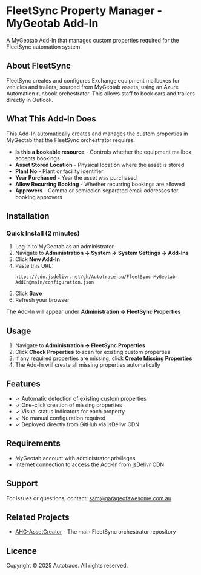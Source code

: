 # FleetSync Property Manager - MyGeotab Add-In

A MyGeotab Add-In that manages custom properties required for the FleetSync automation system.

## About FleetSync

FleetSync creates and configures Exchange equipment mailboxes for vehicles and trailers, sourced from MyGeotab assets, using an Azure Automation runbook orchestrator. This allows staff to book cars and trailers directly in Outlook.

## What This Add-In Does

This Add-In automatically creates and manages the custom properties in MyGeotab that the FleetSync orchestrator requires:

- **Is this a bookable resource** - Controls whether the equipment mailbox accepts bookings
- **Asset Stored Location** - Physical location where the asset is stored
- **Plant No** - Plant or facility identifier
- **Year Purchased** - Year the asset was purchased
- **Allow Recurring Booking** - Whether recurring bookings are allowed
- **Approvers** - Comma or semicolon separated email addresses for booking approvers

## Installation

### Quick Install (2 minutes)

1. Log in to MyGeotab as an administrator
2. Navigate to **Administration → System → System Settings → Add-Ins**
3. Click **New Add-In**
4. Paste this URL:
   ```
   https://cdn.jsdelivr.net/gh/Autotrace-au/FleetSync-MyGeotab-AddIn@main/configuration.json
   ```
5. Click **Save**
6. Refresh your browser

The Add-In will appear under **Administration → FleetSync Properties**

## Usage

1. Navigate to **Administration → FleetSync Properties**
2. Click **Check Properties** to scan for existing custom properties
3. If any required properties are missing, click **Create Missing Properties**
4. The Add-In will create all missing properties automatically

## Features

- ✓ Automatic detection of existing custom properties
- ✓ One-click creation of missing properties
- ✓ Visual status indicators for each property
- ✓ No manual configuration required
- ✓ Deployed directly from GitHub via jsDelivr CDN

## Requirements

- MyGeotab account with administrator privileges
- Internet connection to access the Add-In from jsDelivr CDN

## Support

For issues or questions, contact: sam@garageofawesome.com.au

## Related Projects

- [AHC-AssetCreator](https://github.com/Autotrace-au/AHC-AssetCreator) - The main FleetSync orchestrator repository

## Licence

Copyright © 2025 Autotrace. All rights reserved.
